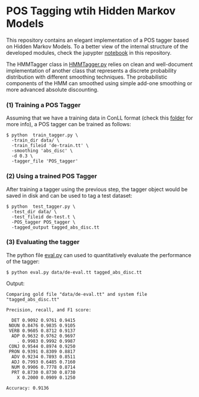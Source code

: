 # POS Tagging wtih Hidden Markov Models

This repository contains an elegant implementation of a POS tagger based on Hidden Markov Models. To a better view of the internal structure of the developed modules, check the jupypter [notebook](https://github.com/badrex/HMMTagger/blob/master/HMM_POS_Tagger.ipynb) in this repository.

The HMMTagger class in [HMMTagger.py](https://github.com/badrex/HMMTagger/blob/master/HMMTagger.py) relies on clean and well-document implementation of another class that represents a discrete probability distribution with different smoothing techniques. The probabilistic components of the HMM can smoothed using simple add-one smoothing or more advanced absolute discounting.


### (1) Training a POS Tagger
Assuming that we have a training data in ConLL format (check this [folder](https://github.com/badrex/HMMTagger/tree/master/data) for more info), a POS tagger can be trained as follows:

```
$ python  train_tagger.py \
  -train_dir data/ \
  -train_fileid 'de-train.tt' \
  -smoothing 'abs_disc' \
  -d 0.3 \
  -tagger_file 'POS_tagger'
```

### (2) Using a trained POS Tagger
After training a tagger using the previous step, the tagger object would be saved in disk and can be used to tag a test dataset:

```
$ python  test_tagger.py \
  -test_dir data/ \
  -test_fileid de-test.t \
  -POS_tagger POS_tagger \
  -tagged_output tagged_abs_disc.tt
```

### (3) Evaluating the tagger
The python file [eval.py](https://github.com/badrex/HMMTagger/blob/master/eval.py) can used to quantitatively evaluate the performance of the tagger:

```
$ python eval.py data/de-eval.tt tagged_abs_disc.tt
```

Output:

```
Comparing gold file "data/de-eval.tt" and system file "tagged_abs_disc.tt"

Precision, recall, and F1 score:

  DET 0.9092 0.9761 0.9415
 NOUN 0.8476 0.9835 0.9105
 VERB 0.9605 0.8712 0.9137
  ADP 0.9632 0.9762 0.9697
    . 0.9983 0.9992 0.9987
 CONJ 0.9544 0.8974 0.9250
 PRON 0.9391 0.8309 0.8817
  ADV 0.9234 0.7893 0.8511
  ADJ 0.7993 0.6485 0.7160
  NUM 0.9906 0.7778 0.8714
  PRT 0.8730 0.8730 0.8730
    X 0.2000 0.0909 0.1250

Accuracy: 0.9136

```
